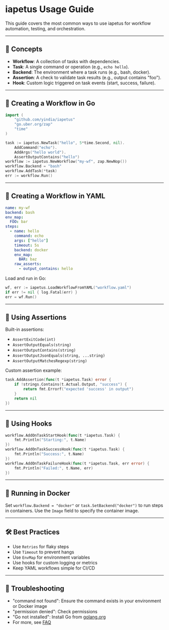 # iapetus Usage Guide

This guide covers the most common ways to use iapetus for workflow automation, testing, and orchestration.

---

## 🧩 Concepts

- **Workflow**: A collection of tasks with dependencies.
- **Task**: A single command or operation (e.g., `echo hello`).
- **Backend**: The environment where a task runs (e.g., bash, docker).
- **Assertion**: A check to validate task results (e.g., output contains "foo").
- **Hook**: Custom logic triggered on task events (start, success, failure).

---

## 🚦 Creating a Workflow in Go

```go
import (
    "github.com/yindia/iapetus"
    "go.uber.org/zap"
    "time"
)

task := iapetus.NewTask("hello", 5*time.Second, nil).
    AddCommand("echo").
    AddArgs("hello world").
    AssertOutputContains("hello")
workflow := iapetus.NewWorkflow("my-wf", zap.NewNop())
workflow.Backend = "bash"
workflow.AddTask(*task)
err := workflow.Run()
```

---

## 📄 Creating a Workflow in YAML

```yaml
name: my-wf
backend: bash
env_map:
  FOO: bar
steps:
  - name: hello
    command: echo
    args: ["hello"]
    timeout: 5s
    backend: docker
    env_map:
      BAR: baz
    raw_asserts:
      - output_contains: hello
```

Load and run in Go:

```go
wf, err := iapetus.LoadWorkflowFromYAML("workflow.yaml")
if err != nil { log.Fatal(err) }
err = wf.Run()
```

---

## 🧪 Using Assertions

Built-in assertions:
- `AssertExitCode(int)`
- `AssertOutputEquals(string)`
- `AssertOutputContains(string)`
- `AssertOutputJsonEquals(string, ...string)`
- `AssertOutputMatchesRegexp(string)`

Custom assertion example:

```go
task.AddAssertion(func(t *iapetus.Task) error {
    if !strings.Contains(t.Actual.Output, "success") {
        return fmt.Errorf("expected 'success' in output")
    }
    return nil
})
```

---

## 🔌 Using Hooks

```go
workflow.AddOnTaskStartHook(func(t *iapetus.Task) {
    fmt.Println("Starting:", t.Name)
})
workflow.AddOnTaskSuccessHook(func(t *iapetus.Task) {
    fmt.Println("Success:", t.Name)
})
workflow.AddOnTaskFailureHook(func(t *iapetus.Task, err error) {
    fmt.Println("Failed:", t.Name, err)
})
```

---

## 🐳 Running in Docker

Set `workflow.Backend = "docker"` or `task.SetBackend("docker")` to run steps in containers. Use the `Image` field to specify the container image.

---

## 🛠️ Best Practices

- Use `Retries` for flaky steps
- Use `Timeout` to prevent hangs
- Use `EnvMap` for environment variables
- Use hooks for custom logging or metrics
- Keep YAML workflows simple for CI/CD

---

## 🐞 Troubleshooting

- "command not found": Ensure the command exists in your environment or Docker image
- "permission denied": Check permissions
- "Go not installed": Install Go from [golang.org](https://golang.org/dl/)
- For more, see [FAQ](README.md#faq) 
